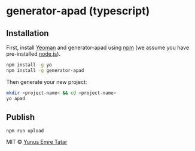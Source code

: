 # generator-apad (typescript)

## Installation

First, install [Yeoman](http://yeoman.io) and generator-apad using [npm](https://www.npmjs.com/) (we assume you have pre-installed [node.js](https://nodejs.org/)).

```bash
npm install -g yo
npm install -g generator-apad
```

Then generate your new project:

```bash
mkdir <project-name> && cd <project-name>
yo apad
```

## Publish

```
npm run upload
```

MIT © [Yunus Emre Tatar]()
